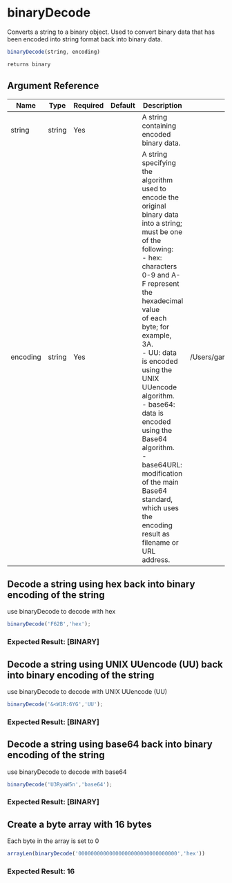 # binaryDecode

Converts a string to a binary object. Used to convert
 binary data that has been encoded into string format
 back into binary data.

```javascript
binaryDecode(string, encoding)
```

```javascript
returns binary
```

## Argument Reference

| Name | Type | Required | Default | Description | Values |
| --- | --- | --- | --- | --- | --- |
| string | string | Yes |  | A string containing encoded binary data. |  |
| encoding | string | Yes |  | A string specifying the algorithm used to encode the original<br /> binary data into a string; must be one of the following:<br /> - hex: characters 0-9 and A-F represent the hexadecimal value<br /> of each byte; for example, 3A.<br /> - UU: data is encoded using the UNIX UUencode algorithm.<br /> - base64: data is encoded using the Base64 algorithm.<br /> - base64URL: modification of the main Base64 standard, which uses the encoding result as filename or URL address. | /Users/garethedwards/development/github/cfdocs/docs/functions/binarydecode.md|base64URL |

## Decode a string using hex back into binary encoding of the string

use binaryDecode to decode with hex

```javascript
binaryDecode('F62B','hex');
```

### Expected Result: [BINARY]

## Decode a string using UNIX UUencode (UU) back into binary encoding of the string

use binaryDecode to decode with UNIX UUencode (UU)

```javascript
binaryDecode('&<W1R:6YG','UU');
```

### Expected Result: [BINARY]

## Decode a string using base64 back into binary encoding of the string

use binaryDecode to decode with base64

```javascript
binaryDecode('U3RyaW5n','base64');
```

### Expected Result: [BINARY]

## Create a byte array with 16 bytes

Each byte in the array is set to 0

```javascript
arrayLen(binaryDecode('00000000000000000000000000000000','hex'))
```

### Expected Result: 16
